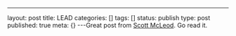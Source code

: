 ---
layout: post
title: LEAD
categories: []
tags: []
status: publish
type: post
published: true
meta: {}
---Great post from 
[Scott McLeod](http://dangerouslyirrelevant.org/2018/11/trapped.html). Go read it.
